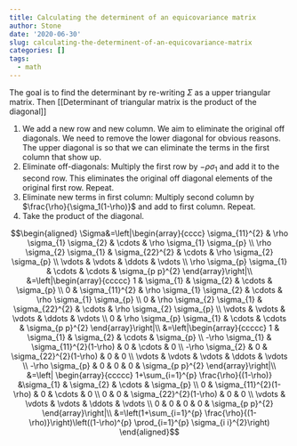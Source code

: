 ```yaml
---
title: Calculating the determinent of an equicovariance matrix
author: Stone
date: '2020-06-30'
slug: calculating-the-determinent-of-an-equicovariance-matrix
categories: []
tags:
  - math
---
```



The goal is to find the determinant by re-writing $\Sigma$ as a upper triangular matrix. Then [[Determinant of triangular matrix is the product of the diagonal]] 

1. We add a new row and new column. We aim to eliminate the original off diagonals. We need to remove the lower diagonal for obvious reasons. The upper diagonal is so that we can eliminate the terms in the first column that show up.
2. Eliminate off-diagonals: Multiply the first row by $-\rho\sigma_1$ and add it to the second row. This eliminates the original off diagonal elements of the original first row. Repeat.
3. Eliminate new terms in first column: Multiply second column by $\frac{\rho}{\sigma_1(1-\rho)}$ and add to first column. Repeat.
4. Take the product of the diagonal.

$$\begin{aligned}
\Sigma&=\left|\begin{array}{cccc}
\sigma_{11}^{2} & \rho \sigma_{1} \sigma_{2} & \cdots & \rho \sigma_{1} \sigma_{p} \\
\rho \sigma_{2} \sigma_{1} & \sigma_{22}^{2} & \cdots & \rho \sigma_{2} \sigma_{p} \\
\vdots & \vdots & \ddots & \vdots \\
\rho \sigma_{p} \sigma_{1} & \cdots & \cdots & \sigma_{p p}^{2}
\end{array}\right|\\
&=\left|\begin{array}{ccccc}
1 & \sigma_{1} & \sigma_{2} & \cdots & \sigma_{p} \\
0 & \sigma_{11}^{2} & \rho \sigma_{1} \sigma_{2} & \cdots & \rho \sigma_{1} \sigma_{p} \\
0 & \rho \sigma_{2} \sigma_{1} & \sigma_{22}^{2} & \cdots & \rho \sigma_{2} \sigma_{p} \\
\vdots & \vdots & \vdots & \ddots & \vdots \\
0 & \rho \sigma_{p} \sigma_{1} & \cdots & \cdots & \sigma_{p p}^{2}
\end{array}\right|\\
&=\left|\begin{array}{ccccc}
1 & \sigma_{1} & \sigma_{2} & \cdots & \sigma_{p} \\
-\rho \sigma_{1} & \sigma_{11}^{2}(1-\rho) & 0 & \cdots & 0 \\
-\rho \sigma_{2} & 0 & \sigma_{22}^{2}(1-\rho) & 0 & 0 \\
\vdots & \vdots & \vdots & \ddots & \vdots \\
-\rho \sigma_{p} & 0 & 0 & 0 & \sigma_{p p}^{2}
\end{array}\right|\\
&=\left| \begin{array}{ccccc}
1+\sum_{i=1}^{p} \frac{\rho}{(1-\rho)} &\sigma_{1} & \sigma_{2} & \cdots & \sigma_{p} \\
0 & \sigma_{11}^{2}(1-\rho) & 0 & \cdots & 0 \\
0 & 0 & \sigma_{22}^{2}(1-\rho) & 0 & 0 \\
\vdots & \vdots & \vdots & \ddots & \vdots \\
0 & 0 & 0 & 0 & \sigma_{p p}^{2}
\end{array}\right|\\
&=\left(1+\sum_{i=1}^{p} \frac{\rho}{(1-\rho)}\right)\left((1-\rho)^{p} \prod_{i=1}^{p} \sigma_{i i}^{2}\right)
\end{aligned}$$